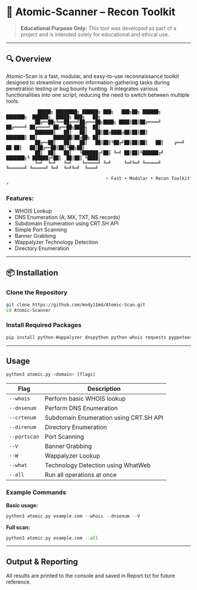 # 🧪 Atomic-Scanner – Recon Toolkit

> **Educational Purpose Only:** This tool was developed as part of a project and is intended solely for educational and ethical use.

---

## 🔍 Overview

Atomic-Scan is a fast, modular, and easy-to-use reconnaissance toolkit designed to streamline common information-gathering tasks during penetration testing or bug bounty hunting. It integrates various functionalities into one script, reducing the need to switch between multiple tools.

                █████╗ ████████╗ ██████╗ ███╗   ███╗██╗ ██████╗     ███████╗  ██████╗  █████╗ ███╗   ██╗
               ██╔══██╗╚══██╔══╝██╔═══██╗████╗ ████║██║██╔════╝     ██╔════╝ ██╔════╝ ██╔══██╗████╗  ██║
               ███████║   ██║   ██║   ██║██╔████╔██║██║██║          ███████║ ██║      ███████║██╔██╗ ██║
               ██╔══██║   ██║   ██║   ██║██║╚██╔╝██║██║██║   ██║    ╔══╝  ██ ██║   ██║██╔══██║██║╚██╗██║
               ██║  ██║   ██║   ╚██████╔╝██║ ╚═╝ ██║██║╚██████╔╝    ███████╗╚ ██████╔╝██║  ██║██║ ╚████║
               ╚═╝  ╚═╝   ╚═╝    ╚═════╝ ╚═╝     ╚═╝╚═╝ ╚═════╝      ╚══════╝ ╚═════╝ ╚═╝  ╚═╝╚═╝  ╚═══╝
           
                                          ⚡ Fast • Modular • Recon Toolkit ⚡
### Features:
- WHOIS Lookup
- DNS Enumeration (A, MX, TXT, NS records)
- Subdomain Enumeration using CRT.SH API
- Simple Port Scanning
- Banner Grabbing
- Wappalyzer Technology Detection
- Directory Enumeration

---

## 📦 Installation

### Clone the Repository
```bash
git clone https://github.com/mody11md/Atomic-Scan.git
cd Atomic-Scanner
```
### Install Required Packages
```python
pip install python-Wappalyzer dnspython python-whois requests pyppeteer whatweb
```
---
## Usage
```python
python3 atomic.py <domain> [flags]
```
| Flag        | Description                              |
|-------------|------------------------------------------|
| `--whois`   | Perform basic WHOIS lookup               |
| `--dnsenum` | Perform DNS Enumeration                  |
| `--crtenum` | Subdomain Enumeration using CRT.SH API   |
| `--direnum` | Directory Enumeration                    |
| `--portscan`| Port Scanning                            |
| `--V`       | Banner Grabbing                          |
| `--W`       | Wappalyzer Lookup                        |
| `--what`    | Technology Detection using WhatWeb       |
| `--all`     | Run all operations at once               |
### Example Commands
**Basic usage:**
```python
python3 atomic.py example.com --whois --dnsenum --V
```
**Full scan:**
```python
python3 atomic.py example.com --all
```
---
## Output & Reporting
All results are printed to the console and saved in Report.txt for future reference.
